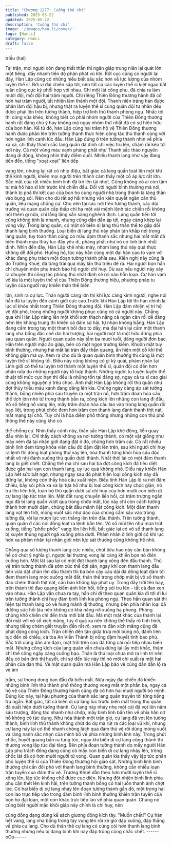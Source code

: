 ```yaml
---
title: "Chương 1277: Cuồng thú chi"
published: 2025-05-22
updated: 2025-05-22
description: 'Cuồng thú chi'
image: '/images/han-li/cover/'
tags: [HanLi]
category: HanLi
draft: false
---
```


triều (hai)

Tại trận, mọi người còn đang thất thần thì ngân giáp trung niên lại
quát lớn một tiếng, đẩy nhanh tiến độ phân phát vũ khí.
Rốt cục cũng có người lại đây, Hàn Lập cũng có những hiểu biết
sâu sắc hơn về lực lượng của nhóm luyện thể sĩ.
Bởi vì đại chiến sắp tới, nên tất cả các luyện thể sĩ kiệt ngạo bất
tuân cũng cực kỳ phối hợp với nhau. Chỉ một lát công phu, đã
chia ra làm mười đội, mỗi đội hai trăm người.
Chỉ riêng Thiên Đông thương hành đã có hơn hai trăm người, tất
nhiên làm thành một đội.
Thanh niên tráng hán được phân làm đội hậu bị, nhưng thật ra
luyện thể sĩ cùng quân đội tư nhân đều được phái lên trên tường
thành, hiệp trợ lính thủ thành phòng ngự.
Nhắc tới thì cũng vừa khéo, không biết có phải nhóm người của
Thiên Đông thương hành rất đáng chú ý hay không mà ngay
nhóm thứ nhất đã có sự hiện hữu của bọn hắn.
Kể từ đó, hàn Lập cùng hai trăm hộ vệ Thiên Đông thương hành
được phân lên trên tường thành thực hiện công tác thủ thành
cùng với hơn ngàn lính canh lúc đầu.
Hàn Lập đứng ở trên tường thành nhìn về phía xa xa, chỉ thấy
thanh sắc lang quần đã đình chỉ việc tru lên, chậm rãi kéo tới nơi
này. Cả một vùng màu xanh phảng phất như Thanh sắc thảo
nguyên đang di động, không nhìn thấy điểm cuối.
Nhiều thanh lang như vậy đang tiến đến, tiếng "xoạt xoạt" liên tiếp

vang lên, nhưng lại rát có nhịp điệu, bất giác cả lang quần toát lên
một khí thế kinh người, khiến mọi người trên thành cảm thấy một
cỗ áp lực rất lớn.
Sắc mặt của rất nhiều binh lính đã trở lên tái nhợt. Cũng không có
ai còn tâm tư mà hô hào sĩ khí trước khi chiến đấu.
Đối với người bình thường mà nói, thành bị phá thì kết cục của
bọn họ cùng người nhà trong thành là táng thân vào bụng sói.
Nên cho dù rất sợ hãi nhưng vẫn kiên quyết ngăn cản thú quần,
liều mạng chống cự. Cho nên tại các nơi trên tường thành, các
đội trưởng và quan quân cấp thấp chỉ hạ một vài mệnh lệnh tác
chiến rồi không nói thêm gì nữa, chỉ lẳng lặng sẵn sàng nghênh
địch.
Lang quần tiến tới cũng không tính là nhanh, nhưng cũng dần dần
áp tới, ngày càng khép lại vòng vây.
Trong lang quần, có một số biến dị lang thú thân thể to gấp đôi
thanh lang bình thường.
Loại biến dị lang thú này phân tán khắp nơi trong lang quần, tuy
toàn thân cũng có màu đạm thanh sắc nhưng hai mắt mắt đã biến
thành màu thúy lục đầy yêu dị, phảng phất như nó có linh tính
nhất định.
Nhìn đến đây, Hàn Lập khẽ nhíu mày, nhóm lang thú này quả
thực không dễ đối phó. Huống hồ, lúc này hắn cùng một đại hán
cao to vạm vỡ khác đang phụ trách một đoạn tường thành phía
sau. Kiến nghị này cũng là do Trương Khuê, đã từng trải qua mấy
lần thú triều đề ra.
Hai người bọn hắn chỉ chuyên môn phụ trách bảo hộ người chỉ
huy.
Dù sao nếu người này xảy ra chuyện thì công tác phòng thủ nhất
định sẽ rơi vào hỗn loạn.
Cự hán vạm vỡ kia là một luyện thể sĩ của Thiên Đông thương
hiệu, phương pháp tu luyện của người này khiến thân thể biến

lớn, sinh ra cự lực. Thân người càng lớn thì khí lực càng kinh
người, nghe nói hắn đã tu luyện đến cánh giới cực cao.Trước khi
Hàn Lập tới thì hán chính là lực sĩ khỏe nhất trong Thiên Đông
thương đội.
Hàn Lập đảm nhiện vị trí hộ vệ đội phó, trong những người không
phục cũng có cả người này.
Chẳng qua khi Hàn Lập nâng lên một khối sơn thạch nặng cả
ngàn cân rồi dễ dàng ném lên không trung thì khiến cả đám sợ
hãi, tự nhận không bằng.
Hàn Lập đang cầm trong tay một thanh bối đao to dầy, mà đại hán
lại cầm một thanh lang nha bổng đặc chế dài hai trượng, hai
người một tả một hữu đứng phía sau quan quân.
Người quan quân này tầm ba mươi tuổi, dáng người đơn bạc.
Hắn trên người mặc áo giáp, bên có một ngọn trường kiếm.
Khuôn mặt tuy bình thường, nhưng hai mắt lại tràn đầy thần
quang, ẩn hiện một cỗ khí thế không giận mà uy.
Xem ra cho dù là quan quân bình thường thì cũng là một luyện
thể sĩ không tồi.
Điều này cũng không có gì kỳ quái, phàm nhân tại Linh giới có thể
tu luyện trở thành một luyện thể sĩ, quân đội có đến hơn phân
nửa do những người này tổ hợp thành. Những người tu luyện
luyện thể thuật tới mức cực hạn thì đều là những tồn tại đáng sợ,
ngay cả tu sĩ cao giai cũng không nguyện ý trêu chọc.
Ánh mắt Hàn Lập không rời thú quần như đợt thủy triều màu xanh
đang dâng lên kia. Chúng ngày càng áp sát tường thành, bỗng
nhiên phía sau truyền ra một trận nổ, hơn trăm đoàn hỏa cầu thể
tích lớn nhỏ từ trong thành bắn ra, công kích lên những con lang
đi đầu.
Vô số tiếng nổ vang lên, mấy trăm đoàn hỏa cầu lao vào trong
lang quần rồi bạo liệt, trong phút chốc đem hơn trăm con thanh
lang đánh thành thịt nát, mất mạng tại chỗ. Tuy chỉ là hỏa diễm
phổ thông nhưng những con thú phổ thông thế này cũng khó có

thể chống cự.
Nhìn thấy cảnh này, thần sắc Hàn Lập khẽ động, liền quay đầu
nhìn lại.
Chỉ thấy cách không xa nơi tường thành, có một vật giống như
máy ném đá tại nhân giới đang đặt ở đó, chừng hơn trăm cái.
Có rất nhiều binh lính đem từng khỏa viên cầu đỏ đậm đặt lên
trên, sau khi người chỉ huy ra lệnh thì đồng loạt phóng thứ này
lên, hóa thành từng khối hỏa cầu độc nhất vô nhị đánh xuống thú
quần dưới thành.
Nhất thời lại có một đám thanh lang bị giết chết.
Chẳng thế mà chỉ sau hai ba đợt công kích đã tiêu diệt được gần
hai vạn con thanh lang, uy lực quả không nhỏ. Điều này khiến
Hàn Lập hết sức bất ngờ, nhưng ngay sau đó phát hiện loại công
kích này đã dừng lại, không còn thấy hỏa cầu xuất hiện.
Biểu tình Hàn Lập lộ ra nét đăm chiêu, bầy sói phía xa xa lại tựa
hồ như bị loại công kích này chọc giận, nó tru lên liên hồi, toàn bộ
thú quần dưới sự chỉ huy của hơn mười con biến dị cự lang lập
tức tràn lên.
Mặt đất rung chuyển liên hồi, cả trăm trượng ngắn ngủ đã bị lang
quần vượt qua trong chớp mắt, lúc này chỉ còn cách tường thành
hơn mười dặm, chúng bắt đầu mãnh liệt công kích.
Một đám thanh lang vọt lên trời, móng vuốt sắc như dao của
chúng cắm sâu vào trong tường đá, rồi lại mượn lực vọt thẳng lên
trên đầu thành.
Trên tường thành, quan quân ở các nơi đồng loạt ra lệnh bắn tên.
Vô số mũi tên như mưa trút xuống, tiếng "phốc phốc" vang lên
liên hồi, bất giác lại có vô số thanh lang bị xuyên thủng người ngã
xuống phía dưới.
Phàm nhân ở linh giới có khí lực hơn xa phàm nhân tại nhân giới
nên lực sát thương cũng không hề nhỏ.

Chẳng qua số lượng thanh lang cực nhiều, chút tiêu hao này căn
bản không hề có chút ý nghĩa gì, ngược lại thương vong lại càng
khiến bọn nó điên cuồng hơn. Một lát sau lại có một đợt thanh
lang xông đên đầu thành.
Thủ vệ trên tường thành đã sớm xúc thế đợi sẵn, ngay khi con
thanh lang đầu tiên vừa đặt chân lên đầu thành thì ba bốn cây
câu dài đã đồng loạt đâm tới đem thanh lang móc xuống mắt đất,
thân thể trong chớp mắt bị vô số thanh đao chém thành thịt nát,
căn bản không kịp phát uy. Trong đầy trời tên bay, trên thành thì
đao quang kiếm ánh liên hồi, tiếng sói tru lên – tất cả đan xen vào
nhau.
Hàn Lập vẫn chưa ra tay, hắn chỉ đi theo quan quân kia đi tới đi lui
trên tường thành chỉ huy đám binh lính kia phòng ngự.
Theo hắn quan sát thì hiện tại thanh lang có vẻ hung mãnh dị
thường, nhưng bên phía nhân loại đã dưỡng sức hồi lâu nên
không có khả năng rơi xuống hạ phong.
Phỏng chừng khổ chiến chỉ đến trưa mới bắt đầu.
Mà một mặt khác của thành lại đối mặt với vô số xích mãng, tuy ở
quá xa nên không thể thấy rõ tình hình, nhưng tiếng chém giết
truyền đến rất rõ, xem ra đàn xích mãng cũng đã phát động công
kích.
Trận chiến đến tận giữa trưa mới bùng nổ, đánh liên tục đến xế
chiều, cả tòa An Viễn Thành bị nồng đậm huyết tinh bao phủ.
Sắc trời cũng dần ảm đạm, mặt trời trên cao đã từng cái nối tiếp
nhau biến mất.
Nhưng công kích của lang quân vẫn chưa dừng lại lấy một khắc,
thậm chí thế công ngày càng cuồng bạo. Thân là thú loại chưa
mở ra linh trí nên đều có bản tính thị huyết, chỉ sợ đến lúc này thì
nó mới chỉ xuất ra một hai phần của đàn thú.
Vẻ mặt quan quân mà Hàn Lập bảo vệ cũng dần dần lộ ra vẻ âm

trầm, sự thong dong ban đầu đã biến mất. Nửa ngày đại chiến đã
khiến những binh lính thủ thành phổ thông thương vong mất một
phần ba, ngay cả hộ vệ của Thiên Đông thương hành cũng đã có
hơn hai mươi người bỏ mình.
Đúng lúc này, tại hậu phương của thanh sắc lang quần truyền tới
từng tiếng tru ngắn. Bất giác, tất cả biến dị cự lang lúc trước biến
mất trong thú quần đã xuất hiện dưới tường thành.
Cự lang này nhảy nhẹ một cái đã vọt lên năm sáu trượng, động
tác nhanh như chớp, mấy binh lính bắn tên về phía hắn cơ hồ
không có tác dụng. Như hóa thành một trận gió, cự lang đã vọt
lên tường thành, binh lính thủ thành không chút do dự mà rút ra
các loại vũ khí, nhưng cự lang này lại có thể nhanh chóng lách
qua đám thủ vệ rồi dùng móng vuốt và răng nanh sắc nhọn của
mình bổ về phía những binh lính này.
Trong phút chốc, huyết quang bắn ra tung tóe, ngay khi biến dị cự
lang công thành thì thương vong lập tức đại tăng.
Bên phía đoạn tường thành do mấy người Hàn Lập phụ trách
đồng dạng cũng có mấy con biến dị cự lang nhảy lên, trông chốc
lát đã có hơn mười người tử vong.
Quan quân kia thấy vậy lập tức phân phó luyện thể sĩ của Thiên
Đông thương hội giảo sát. Những binh lính bình thường chỉ cần
đối phó với thanh lang bình thường, không cần nhiễu loạn trận
tuyến của đám thủ vệ.
Trương Khuê dẫn theo hơn mười luyện thể sĩ xông lên, lập tức
khống chế được cục diện.
Nhưng đột nhiên binh lính phía phụ cận thét lên kinh hãi, trên
tường thành bỗng có hai luồn thanh ảnh chợt lóe. Có hai biến dị
cự lang nhảy lên đoạn tường thành gần đó, một trong hai con lao
trực tiếp vào trong đám binh lính bình thường khiến trận tuyến
của bọn họ đại loạn, một con khác trực tiếp lao về phía quan
quân.
Chúng nó cũng biết người mặc khôi giáp này chính là chỉ huy, nên

cũng đồng dạng dùng kế sách giương đông kích tây.
"Muốn chết!"
Cự hán hét vang, lang nha bổng trong tay vung lên rồi xé gió đập
xuống, đập thẳng về phía cự lang.
Cho dù thân thể cự lang có cứng cỏi hơn thanh lang bình thường
nhưng nếu bị dạng binh khí này đập trúng cũng chắc chết.
------oOo------
